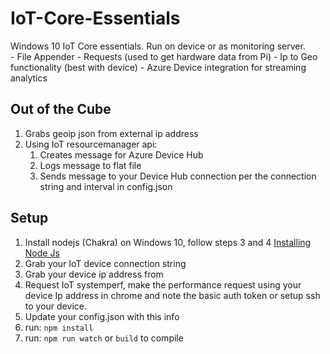 # IoT-Core-Essentials
Windows 10 IoT Core essentials. Run on device or as monitoring server.  
    - File Appender
    - Requests (used to get hardware data from Pi)
    - Ip to Geo functionality (best with device)
    - Azure Device integration for streaming analytics
## Out of the Cube
1. Grabs geoip json from external ip address
1. Using IoT resourcemanager api:
    1. Creates message for Azure Device Hub
    1. Logs message to flat file 
    1. Sends message to your Device Hub connection per the connection string and interval in config.json

## Setup
1. Install nodejs (Chakra) on Windows 10, follow steps 3 and 4 [Installing Node Js](https://developer.ibm.com/recipes/tutorials/connecting-raspberry-pi-with-windows-iot-core-as-a-device-to-watson-iot-using-node-red/)
1. Grab your IoT device connection string
1. Grab your device ip address from 
1. Request IoT systemperf, make the performance request using your device Ip address in chrome and note the basic auth token or setup ssh to your device.
1. Update your config.json with this info
1. run: `npm install`
1. run: `npm run watch` or `build` to compile
